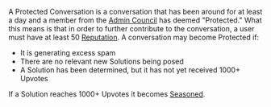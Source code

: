 A Protected Conversation is a conversation that has been around for at least a 
day and a member from the [Admin Council][1] has deemed "Protected." What 
this means is that in order to further contribute to the conversation, a user 
must have at least 50 [Reputation][3]. A conversation may become Protected if:

- It is generating excess spam
- There are no relevant new Solutions being posed
- A Solution has been determined, but it has not yet received 1000+ Upvotes


If a Solution reaches 1000+ Upvotes it becomes [Seasoned][2]. 


[1]: /help/reputation/admin_council/
[2]: /help/conversation/seasoned/
[3]: /help/reputation/